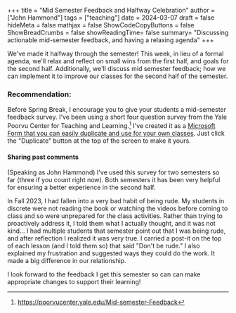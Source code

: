 +++
title = "Mid Semester Feedback and Halfway Celebration"
author = ["John Hammond"]
tags = ["teaching"]
date = 2024-03-07
draft = false
hideMeta = false
mathjax = false
ShowCodeCopyButtons = false
ShowBreadCrumbs = false
showReadingTime= false
summary= "Discussing actionable mid-semester feedback, and having a relaxing agenda"
+++


We've made it halfway through the semester! This week, in lieu of a formal agenda, we'll relax and reflect on small wins from the first half, and goals for the second half. Additionally, we'll discuss mid semester feedback; how we can implement it to improve our classes for the second half of the semester.

### Recommendation: 

Before Spring Break, I encourage you to give your students a mid-semester feedback survey. I've been using a short four question survey from the Yale Poorvu Center for Teaching and Learning.[^1]    I've created it as a [Microsoft Form that you can easily duplicate and use for your own classes](https://forms.microsoft.com/Pages/ShareFormPage.aspx?id=P2tb4IAZJEuGN1gHcfRN7kTqQV-jQ5lLp46PXvBpP9RUQUtESk01ME5IUkFKQlZVMTZMMUJZSkk4Ui4u&sharetoken=7p3KvRySMp1C8OmdlXea). Just click the "Duplicate" button at the top of the screen to make it yours.

[^1]:https://poorvucenter.yale.edu/Mid-semester-Feedback

#### Sharing past comments 

(Speaking as John Hammond) I've used this survey for two semesters so far (three if you count right now).  Both semesters it has been very helpful for ensuring a better experience in the second half.

In Fall 2023, I had fallen into a very bad habit of being rude. My students in discrete were not reading the book or watching the videos before coming to class and so were unprepared for the class activities.  Rather than trying to proactively address it, I told them what I actually thought, and it was not kind... I had multiple students that semester point out that I was being rude, and after reflection I realized it was very true.  I carried a post-it on the top of each lesson (and I told them so) that said "Don't be rude." I also explained my frustration and suggested ways they could do the work.  It made a big difference in our relationship.

I look forward to the feedback I get this semester so can can make appropriate changes to support their learning!